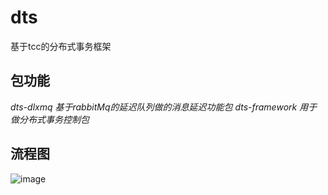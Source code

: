 # dts
基于tcc的分布式事务框架

## 包功能
*dts-dlxmq  基于rabbitMq的延迟队列做的消息延迟功能包*
*dts-framework 用于做分布式事务控制包*

## 流程图
![image](https://github.com/jsun150/dts/edit/master/complex.png)
                      

